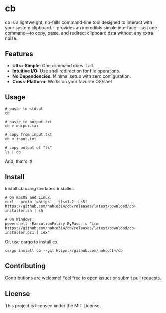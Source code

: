 # cb

cb is a lightweight, no-frills command-line tool designed to interact with your system clipboard. It provides an incredibly simple interface—just one command—to copy, paste, and redirect clipboard data without any extra noise.

## Features

- **Ultra-Simple:** One command does it all.
- **Intuitive I/O:** Use shell redirection for file operations.
- **No Dependencies:** Minimal setup with zero configuration.
- **Cross-Platform:** Works on your favorite OS/shell.

## Usage

```shell
# paste to stdout
cb

# paste to output.txt
cb > output.txt

# copy from input.txt
cb < input.txt

# copy output of "ls"
ls | cb
```

And, that's it!

## Install

Install cb using the latest installer.

```shell
# On macOS and Linux.
curl --proto '=https' --tlsv1.2 -LsSf https://github.com/nahco314/cb/releases/latest/download/cb-installer.sh | sh
```

```shell
# On Windows.
powershell -ExecutionPolicy ByPass -c "irm https://github.com/nahco314/cb/releases/latest/download/cb-installer.ps1 | iex"
```

Or, use cargo to install cb.

```shell
cargo install cb --git https://github.com/nahco314/cb
```

## Contributing

Contributions are welcome! Feel free to open issues or submit pull requests.

## License

This project is licensed under the MIT License.
